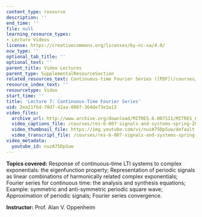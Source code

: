 ```yaml
---
content_type: resource
description: ''
end_time: ''
file: null
learning_resource_types:
- Lecture Videos
license: https://creativecommons.org/licenses/by-nc-sa/4.0/
ocw_type: ''
optional_tab_title: ''
optional_text: ''
parent_title: Video Lectures
parent_type: SupplementalResourceSection
related_resources_text: Continuous-time Fourier Series ([PDF](/courses/res-6-007-signals-and-systems-spring-2011/resources/mitres_6_007s11_lec07))
resource_index_text: ''
resourcetype: Video
start_time: ''
title: 'Lecture 7: Continuous-Time Fourier Series'
uid: 2ea21f6d-70d7-42aa-008f-364de73e3a13
video_files:
  archive_url: http://www.archive.org/download/MITRES.6.007S11/MITRES_6-007S11lec07_300k.mp4
  video_captions_file: /courses/res-6-007-signals-and-systems-spring-2011/74790f9510ba579aa10aa17db10926c4_nuzA75DpSuw.vtt
  video_thumbnail_file: https://img.youtube.com/vi/nuzA75DpSuw/default.jpg
  video_transcript_file: /courses/res-6-007-signals-and-systems-spring-2011/f0ef405432c984538e8c59c2a5a81278_nuzA75DpSuw.pdf
video_metadata:
  youtube_id: nuzA75DpSuw
---
```


**Topics covered:** Response of continuous-time LTI systems to complex exponentials: the eigenfunction property; Representation of periodic signals as linear combinations of harmonically related complex exponentials; Fourier series for continuous time: the analysis and synthesis equations; Example: symmetric and anti-symmetric periodic square wave; Approximation of periodic signals; Fourier series convergence.

**Instructor:** Prof. Alan V. Oppenheim

